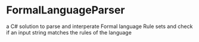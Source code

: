 # FormalLanguageParser
a C# solution to parse and interperate Formal language Rule sets and check if an input string matches the rules of the language
